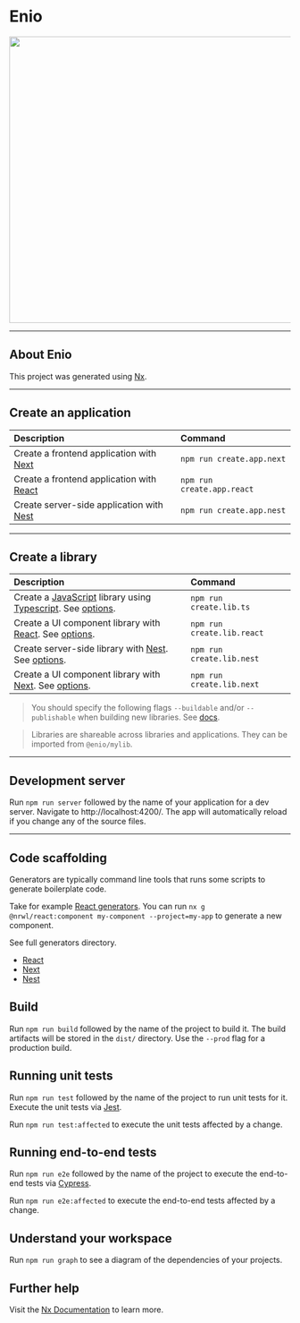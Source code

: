 

# Enio

<p style="align: center"><img src="https://github.com/enio-ireland/enio/blob/develop/images/enio.png?raw=true" width="512"></p>

---

## About Enio

This project was generated using [Nx](https://nx.dev).

---

## Create an application

| Description | Command |
| :-- | :-- |
| Create a frontend application with [Next](https://nextjs.org) | `npm run create.app.next` |
| Create a frontend application with [React](https://reactjs.org) | `npm run create.app.react` |
| Create server-side application with [Nest](https://nestjs.com/)  | `npm run create.app.nest` |

---

## Create a library

| Description | Command |
| :-- | :-- |
| Create a [JavaScript](https://developer.mozilla.org/en-US/docs/Web/JavaScript) library using [Typescript](https://www.typescriptlang.org/). See [options](). | `npm run create.lib.ts` |
| Create a UI component library with [React](https://reactjs.org). See [options]().  | `npm run create.lib.react` |
| Create server-side library with [Nest](https://nestjs.com/).  See [options]().  | `npm run create.lib.nest` |
| Create a UI component library with [Next](https://nextjs.org). See [options]().  | `npm run create.lib.next` |

> You should specify the following flags `--buildable` and/or `--publishable` when building new libraries. See [docs](https://nx.dev/more-concepts/buildable-and-publishable-libraries).

> Libraries are shareable across libraries and applications. They can be imported from `@enio/mylib`.

---

## Development server

Run `npm run server` followed by the name of your application for a dev server. Navigate to http://localhost:4200/. The app will automatically reload if you change any of the source files.

---

## Code scaffolding

Generators are typically command line tools that runs some scripts to generate boilerplate code.

Take for example [React generators](https://nx.dev/packages/react#generators). You can run `nx g @nrwl/react:component my-component --project=my-app` to generate a new component.

See full generators directory.

+ [React](https://nx.dev/packages/react#generators)
+ [Next](https://nx.dev/packages/next#generators)
+ [Nest](https://nx.dev/packages/nest#generators)

## Build

Run `npm run build` followed by the name of the project to build it. The build artifacts will be stored in the `dist/` directory. Use the `--prod` flag for a production build.

## Running unit tests

Run `npm run test` followed by the name of the project to run unit tests for it. Execute the unit tests via [Jest](https://jestjs.io).

Run `npm run test:affected` to execute the unit tests affected by a change.

## Running end-to-end tests

Run `npm run e2e` followed by the name of the project to execute the end-to-end tests via [Cypress](https://www.cypress.io).

Run `npm run e2e:affected` to execute the end-to-end tests affected by a change.

## Understand your workspace

Run `npm run graph` to see a diagram of the dependencies of your projects.

## Further help

Visit the [Nx Documentation](https://nx.dev) to learn more.
